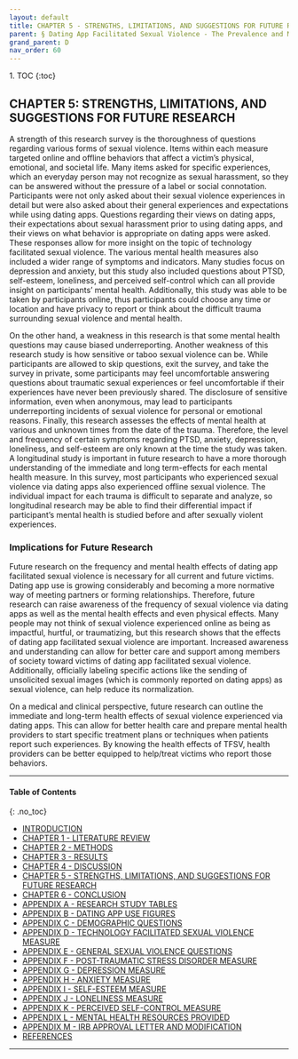 ```yaml
---
layout: default
title: CHAPTER 5 - STRENGTHS, LIMITATIONS, AND SUGGESTIONS FOR FUTURE RESEARCH   
parent: § Dating App Facilitated Sexual Violence - The Prevalence and Mental Health Effects  
grand_parent: D 
nav_order: 60 
---
```

<style>
.dont-break-out {
  /* These are technically the same, but use both */
  overflow-wrap: break-word;
  word-wrap: break-word;

     -ms-word-break: break-all;
  /* This is the dangerous one in WebKit, as it breaks things wherever */
  word-break: break-all;
  /* Instead use this non-standard one: */
  word-break: break-word;
}

.youtube-container {
    position: relative;
    width: 100%;
    height: 0;
    padding-bottom: 56.25%;
}
.youtube-video {
    position: absolute;
    top: 0;
    left: 0;
    width: 100%;
    height: 100%;
}

</style>

<div class="dont-break-out" markdown="1">
1. TOC
{:toc}

## CHAPTER 5: STRENGTHS, LIMITATIONS, AND SUGGESTIONS FOR FUTURE RESEARCH

A strength of this research survey is the thoroughness of questions regarding various forms of sexual violence. Items within each measure targeted online and offline behaviors that affect a victim’s physical, emotional, and societal life. Many items asked for specific experiences, which an everyday person may not recognize as sexual harassment, so they can be answered without the pressure of a label or social connotation. Participants were not only asked about their sexual violence experiences in detail but were also asked about their general experiences and expectations while using dating apps. Questions regarding their views on dating apps, their expectations about sexual harassment prior to using dating apps, and their views on what behavior is appropriate on dating apps were asked. These responses allow for more insight on the topic of technology facilitated sexual violence. The various mental health measures also included a wider range of symptoms and indicators. Many studies focus on depression and anxiety, but this study also included questions about PTSD, self-esteem, loneliness, and perceived self-control which can all provide insight on participants’ mental health. Additionally, this study was able to be taken by participants online, thus participants could choose any time or location and have privacy to report or think about the difficult trauma surrounding sexual violence and mental health.

On the other hand, a weakness in this research is that some mental health questions may cause biased underreporting. Another weakness of this research study is how sensitive or taboo sexual violence can be. While participants are allowed to skip questions, exit the survey, and take the survey in private, some participants may feel uncomfortable answering questions about traumatic sexual experiences or feel uncomfortable if their experiences have never been previously shared. The disclosure of sensitive information, even when anonymous, may lead to participants underreporting incidents of sexual violence for personal or emotional reasons. Finally, this research assesses the effects of mental health at various and unknown times from the date of the trauma. Therefore, the level and frequency of certain symptoms regarding PTSD, anxiety, depression, loneliness, and self-esteem are only known at the time the study was taken. A longitudinal study is important in future research to have a more thorough understanding of the immediate and long term-effects for each mental health measure. In this survey, most participants who experienced sexual violence via dating apps also experienced offline sexual violence. The individual impact for each trauma is difficult to separate and analyze, so longitudinal research may be able to find their differential impact if participant’s mental health is studied before and after sexually violent experiences.

### Implications for Future Research 

Future research on the frequency and mental health effects of dating app facilitated sexual violence is necessary for all current and future victims. Dating app use is growing considerably and becoming a more normative way of meeting partners or forming relationships. Therefore, future research can raise awareness of the frequency of sexual violence via dating apps as well as the mental health effects and even physical effects. Many people may not think of sexual violence experienced online as being as impactful, hurtful, or traumatizing, but this research shows that the effects of dating app facilitated sexual violence are important. Increased awareness and understanding can allow for better care and support among members of society toward victims of dating app facilitated sexual violence. Additionally, officially labeling specific actions like the sending of unsolicited sexual images (which is commonly reported on dating apps) as sexual violence, can help reduce its normalization.

On a medical and clinical perspective, future research can outline the immediate and long-term health effects of sexual violence experienced via dating apps. This can allow for better health care and prepare mental health providers to start specific treatment plans or techniques when patients report such experiences. By knowing the health effects of TFSV, health providers can be better equipped to help/treat victims who report those behaviors.

***

#### Table of Contents
{: .no_toc}

<ul><li> <a href="/docs/behavior/dating-app-facilitated-sexual-violence-the-prevalence-and-mental-health-effects-1/">INTRODUCTION</a></li><li> <a href="/docs/behavior/dating-app-facilitated-sexual-violence-the-prevalence-and-mental-health-effects-2/">CHAPTER 1 - LITERATURE REVIEW</a></li><li> <a href="/docs/behavior/dating-app-facilitated-sexual-violence-the-prevalence-and-mental-health-effects-3/">CHAPTER 2 - METHODS</a></li><li> <a href="/docs/behavior/dating-app-facilitated-sexual-violence-the-prevalence-and-mental-health-effects-4/">CHAPTER 3 - RESULTS</a></li><li> <a href="/docs/behavior/dating-app-facilitated-sexual-violence-the-prevalence-and-mental-health-effects-5/">CHAPTER 4 - DISCUSSION</a></li><li> <a href="/docs/behavior/dating-app-facilitated-sexual-violence-the-prevalence-and-mental-health-effects-6/">CHAPTER 5 - STRENGTHS, LIMITATIONS, AND SUGGESTIONS FOR FUTURE RESEARCH</a></li><li> <a href="/docs/behavior/dating-app-facilitated-sexual-violence-the-prevalence-and-mental-health-effects-7/">CHAPTER 6 - CONCLUSION</a></li><li> <a href="/docs/behavior/dating-app-facilitated-sexual-violence-the-prevalence-and-mental-health-effects-8/">APPENDIX A - RESEARCH STUDY TABLES</a></li><li> <a href="/docs/behavior/dating-app-facilitated-sexual-violence-the-prevalence-and-mental-health-effects-9/">APPENDIX B - DATING APP USE FIGURES</a></li><li> <a href="/docs/behavior/dating-app-facilitated-sexual-violence-the-prevalence-and-mental-health-effects-10/">APPENDIX C - DEMOGRAPHIC QUESTIONS</a></li><li> <a href="/docs/behavior/dating-app-facilitated-sexual-violence-the-prevalence-and-mental-health-effects-11/">APPENDIX D - TECHNOLOGY FACILITATED SEXUAL VIOLENCE MEASURE</a></li><li> <a href="/docs/behavior/dating-app-facilitated-sexual-violence-the-prevalence-and-mental-health-effects-12/">APPENDIX E - GENERAL SEXUAL VIOLENCE QUESTIONS</a></li><li> <a href="/docs/behavior/dating-app-facilitated-sexual-violence-the-prevalence-and-mental-health-effects-13/">APPENDIX F - POST-TRAUMATIC STRESS DISORDER MEASURE</a></li><li> <a href="/docs/behavior/dating-app-facilitated-sexual-violence-the-prevalence-and-mental-health-effects-14/">APPENDIX G - DEPRESSION MEASURE</a></li><li> <a href="/docs/behavior/dating-app-facilitated-sexual-violence-the-prevalence-and-mental-health-effects-15/">APPENDIX H - ANXIETY MEASURE</a></li><li> <a href="/docs/behavior/dating-app-facilitated-sexual-violence-the-prevalence-and-mental-health-effects-16/">APPENDIX I - SELF-ESTEEM MEASURE</a></li><li> <a href="/docs/behavior/dating-app-facilitated-sexual-violence-the-prevalence-and-mental-health-effects-17/">APPENDIX J - LONELINESS MEASURE</a></li><li> <a href="/docs/behavior/dating-app-facilitated-sexual-violence-the-prevalence-and-mental-health-effects-18/">APPENDIX K - PERCEIVED SELF-CONTROL MEASURE</a></li><li> <a href="/docs/behavior/dating-app-facilitated-sexual-violence-the-prevalence-and-mental-health-effects-19/">APPENDIX L - MENTAL HEALTH RESOURCES PROVIDED</a></li><li> <a href="/docs/behavior/dating-app-facilitated-sexual-violence-the-prevalence-and-mental-health-effects-20/">APPENDIX M - IRB APPROVAL LETTER AND MODIFICATION</a></li><li> <a href="/docs/behavior/dating-app-facilitated-sexual-violence-the-prevalence-and-mental-health-effects-21/">REFERENCES</a></li></ul>

***

</div>
